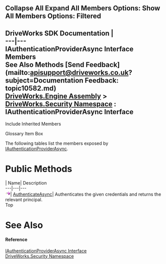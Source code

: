 Collapse All Expand All Members Options: Show All  Members Options: Filtered   
---  
DriveWorks SDK Documentation  |   
---|---  
IAuthenticationProviderAsync Interface Members   
See Also Methods [Send Feedback](mailto:apisupport@driveworks.co.uk?subject=Documentation Feedback: topic10582.md)  
[DriveWorks.Engine Assembly](topic2156.md) > [DriveWorks.Security Namespace](topic10574.md) : IAuthenticationProviderAsync Interface  
---  
  
Include Inherited Members    


Glossary Item Box

The following tables list the members exposed by [IAuthenticationProviderAsync](topic10582.md).

# Public Methods

| Name| Description  
---|---|---  
![ Method](dotnetimages/Method.gif)| [AuthenticateAsync](topic10587.md)| Authenticates the given credentials and returns the relevant principal.   
Top

# See Also

#### Reference

[IAuthenticationProviderAsync Interface](topic10582.md)   
[DriveWorks.Security Namespace](topic10574.md)


